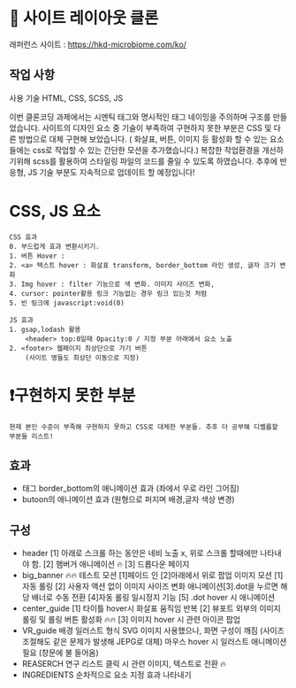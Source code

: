 # 👀 사이트 레이아웃 클론

래퍼런스 사이트 : https://hkd-microbiome.com/ko/

## 작업 사항

사용 기술 HTML, CSS, SCSS, JS

이번 클론코딩 과제에서는 시멘틱 태그와 명시적인 태그 네이밍을 주의하며 구조를 만들었습니다.
사이트의 디자인 요소 중 기술이 부족하여 구현하지 못한 부분은 CSS 및 다른 방법으로 대체 구현해 보았습니다.
( 화살표, 버튼, 이미지 등 활성화 할 수 있는 요소들에는 css로 작업할 수 있는 간단한 모션을 추가했습니다.)
복잡한 작업환경을 개선하기위해 scss를 활용하여 스타일링 파일의 코드를 줄일 수 있도록 하였습니다.
추후에 반응형, JS 기술 부분도 지속적으로 업데이트 할 예정입니다!

# CSS, JS 요소

    CSS 효과
    0. 부드럽게 효과 변환시키기.
    1. 버튼 Hover :
    2. <a> 텍스트 hover : 화살표 transform, border_bottom 라인 생성, 글자 크기 변화
    3. Img hover : filter 기능으로 색 변화. 이미지 사이즈 변화,
    4. cursor: pointer활용 링크 기능없는 경우 링크 있는것 처럼
    5. 빈 링크에 javascript:void(0)

    JS 효과
    1. gsap,lodash 활용
        <header> top:0일때 Opacity:0 / 지정 부분 아래에서 요소 노출
    2. <footer> 웹페이지 최상단으로 가기 버튼
        (사이트 명들도 최상단 이동으로 지정)

# ❗️구현하지 못한 부분

    현재 본인 수준이 부족해 구현하지 못하고 CSS로 대체한 부분들. 추후 더 공부해 디벨롭할 부분들 리스트!

## 효과

- <a> 태그 border_bottom의 애니메이션 효과 (좌에서 우로 라인 그어짐)
- butoon의 애니메이션 효과 (원형으로 퍼지며 배경,글자 색상 변경)

## 구성

- header
  [1] 아래로 스크롤 하는 동안은 네비 노출 x, 위로 스크롤 할때에만 나타내야 함.
  [2] 햄버거 애니메이션 🔥
  [3] 드롭다운 페이지
- big_banner 🔥🔥
  테스트 모션 [1]페이드 인 [2]아래에서 위로 팝업
  이미지 모션 [1]자동 롤링 [2] 사용자 액션 없이 이미지 사이즈 변화 애니메이션[3].dot을 누르면 해당 배너로 수동 전환 [4]자동 롤링 일시정지 기능 [5] .dot hover 시 애니메이션
- center_guide
  [1] 타이틀 hover시 화살표 움직임 반복
  [2] 뷰포트 외부의 이미지 롤링 및 롤링 버튼 활성화 🔥🔥
  [3] 이미지 hover 시 관련 아이콘 팝업
- VR_guide
  배경 일러스트 형식 SVG 이미지 사용했으나, 화면 구성이 깨짐 (사이즈 조절해도 같은 문제가 발생해 JEPG로 대체)
  마우스 hover 시 일러스트 애니메이션 필요 (창문에 불 들어옴)
- REASERCH
  연구 리스트 클릭 시 관련 이미지, 텍스트로 전환 🔥
- INGREDIENTS
  순차적으로 요소 지정 효과 나타내기
